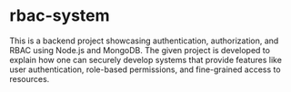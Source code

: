 # rbac-system
This is a backend project showcasing authentication, authorization, and RBAC using Node.js and MongoDB. The given project is developed to explain how one can securely develop systems that provide features like user authentication, role-based permissions, and fine-grained access to resources.

